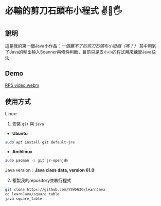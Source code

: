 # 必輸的剪刀石頭布小程式 ✌👊🖐

## 說明

這是我的第一個Java小作品：*一個贏不了的剪刀石頭布小遊戲（嗎？）* 其中用到了Java的輸出輸入Scanner與條件判斷，目前只是支小小的程式用來練習Java語法

## Demo

[RPS video.webm](https://github.com/YSW0630/learnJava/assets/95664509/1d49b3a4-fb3c-4510-bcbe-3455023bd42e)

## 使用方式

Linux:

1. 安裝 ```git``` 與 ```java```
+ **Ubuntu**
``` bash
sudo apt install git default-jre
```
+ **Archlinux**
``` bash
sudo pacman -S git jr-openjdk
```

Java version：**Java class data, version 61.0**

2. 複製我的repository並執行程式
``` bash
git clone https://github.com/YSW0630/learnJava
cd learnJava/square_table
java square_table
```
